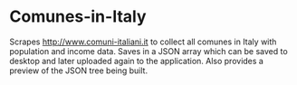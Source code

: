 # Comunes-in-Italy
Scrapes http://www.comuni-italiani.it to collect all comunes in Italy with population and income data. Saves in a JSON array which can be saved to desktop and later uploaded again to the application.  Also provides a preview of the JSON tree being built.
